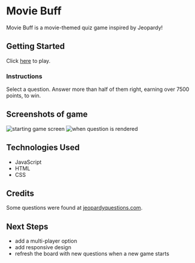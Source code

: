 

<!-- references

audio:
https://freesound.org/people/RICHERlandTV/sounds/216090/
https://freesound.org/people/JohnsonBrandEditing/sounds/173932/
https://freesound.org/people/VlatkoBlazek/sounds/192000/

-->

# Movie Buff
Movie Buff is a movie-themed quiz game inspired by Jeopardy! 

## Getting Started  
Click [here](https://movie-buff-unit-1-project.surge.sh/) to play.  

### Instructions
Select a question. Answer more than half of them right, earning over 7500 points, to win.  

## Screenshots of game 
![starting game screen](link)
![when question is rendered](link)

## Technologies Used  
- JavaScript
- HTML
- CSS  

## Credits  
Some questions were found at [jeopardyquestions.com](https://jeopardyquestions.com/).

## Next Steps  
- add a multi-player option
- add responsive design
- refresh the board with new questions when a new game starts 